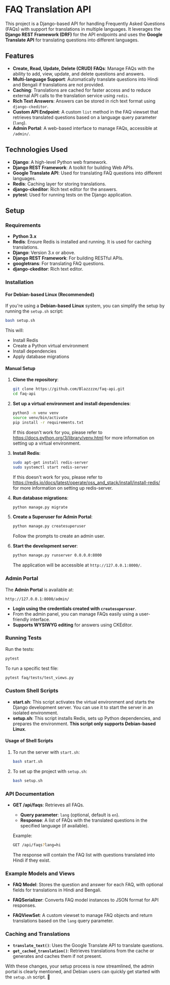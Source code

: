 # FAQ Translation API

This project is a Django-based API for handling Frequently Asked Questions (FAQs) with support for translations in multiple languages. It leverages the **Django REST Framework (DRF)** for the API endpoints and uses the **Google Translate API** for translating questions into different languages.

## Features

- **Create, Read, Update, Delete (CRUD) FAQs**: Manage FAQs with the ability to add, view, update, and delete questions and answers.
- **Multi-language Support**: Automatically translate questions into Hindi and Bengali if translations are not provided.
- **Caching**: Translations are cached for faster access and to reduce external API calls to the translation service using `redis`.
- **Rich Text Answers**: Answers can be stored in rich text format using `django-ckeditor`.
- **Custom API Endpoint**: A custom `list` method in the FAQ viewset that retrieves translated questions based on a language query parameter (`lang`).
- **Admin Portal**: A web-based interface to manage FAQs, accessible at `/admin/`.

## Technologies Used

- **Django**: A high-level Python web framework.
- **Django REST Framework**: A toolkit for building Web APIs.
- **Google Translate API**: Used for translating FAQ questions into different languages.
- **Redis**: Caching layer for storing translations.
- **django-ckeditor**: Rich text editor for the answers.
- **pytest**: Used for running tests on the Django application.

## Setup

### Requirements

- **Python 3.x**
- **Redis**: Ensure Redis is installed and running. It is used for caching translations.
- **Django**: Version 3.x or above.
- **Django REST Framework**: For building RESTful APIs.
- **googletrans**: For translating FAQ questions.
- **django-ckeditor**: Rich text editor.

### Installation

#### **For Debian-based Linux (Recommended)**

If you're using a **Debian-based Linux** system, you can simplify the setup by running the `setup.sh` script:

```bash
bash setup.sh
```

This will:

- Install Redis
- Create a Python virtual environment
- Install dependencies
- Apply database migrations

#### **Manual Setup**

1. **Clone the repository**:

   ```bash
   git clone https://github.com/Blazzzze/faq-api.git
   cd faq-api
   ```

2. **Set up a virtual environment and install dependencies**:

   ```bash
   python3 -m venv venv
   source venv/bin/activate
   pip install -r requirements.txt
   ```

   If this doesn't work for you, please refer to <https://docs.python.org/3/library/venv.html> for more information on setting up a virtual environment.

3. **Install Redis**:

   ```bash
   sudo apt-get install redis-server
   sudo systemctl start redis-server
   ```

   If this doesn't work for you, please refer to <https://redis.io/docs/latest/operate/oss_and_stack/install/install-redis/> for more information on setting up redis-server.

4. **Run database migrations**:

   ```bash
   python manage.py migrate
   ```

5. **Create a Superuser for Admin Portal**:

   ```bash
   python manage.py createsuperuser
   ```

   Follow the prompts to create an admin user.

6. **Start the development server**:

   ```bash
   python manage.py runserver 0.0.0.0:8000
   ```

   The application will be accessible at `http://127.0.0.1:8000/`.

### Admin Portal

The **Admin Portal** is available at:

```
http://127.0.0.1:8000/admin/
```

- **Login using the credentials created with `createsuperuser`**.
- From the admin panel, you can manage FAQs easily using a user-friendly interface.
- **Supports WYSIWYG editing** for answers using CKEditor.

### Running Tests

Run the tests:

```bash
pytest
```

To run a specific test file:

```bash
pytest faq/tests/test_views.py
```

### Custom Shell Scripts

- **start.sh**: This script activates the virtual environment and starts the Django development server. You can use it to start the server in an isolated environment.
- **setup.sh**: This script installs Redis, sets up Python dependencies, and prepares the environment. **This script only supports Debian-based Linux**.

#### Usage of Shell Scripts

1. To run the server with `start.sh`:

   ```bash
   bash start.sh
   ```

2. To set up the project with `setup.sh`:

   ```bash
   bash setup.sh
   ```

### API Documentation

- **GET /api/faqs**: Retrieves all FAQs.
  - **Query parameter**: `lang` (optional, default is `en`).
  - **Response**: A list of FAQs with the translated questions in the specified language (if available).

  Example:

  ```bash
  GET /api/faqs?lang=hi
  ```

  The response will contain the FAQ list with questions translated into Hindi if they exist.

### Example Models and Views

- **FAQ Model**: Stores the question and answer for each FAQ, with optional fields for translations in Hindi and Bengali.
  
- **FAQSerializer**: Converts FAQ model instances to JSON format for API responses.

- **FAQViewSet**: A custom viewset to manage FAQ objects and return translations based on the `lang` query parameter.

### Caching and Translations

- **`translate_text()`**: Uses the Google Translate API to translate questions.
- **`get_cached_translation()`**: Retrieves translations from the cache or generates and caches them if not present.

With these changes, your setup process is now streamlined, the admin portal is clearly mentioned, and Debian users can quickly get started with the `setup.sh` script. 🚀
